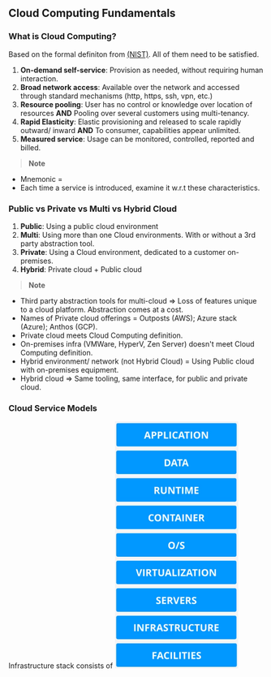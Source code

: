 ## Cloud Computing Fundamentals

### What is Cloud Computing?

Based on the formal definiton from [(NIST)](https://github.com/shamasun/SAA-C03/blob/703d03ef3e8df7f3fa2ee3fd2674d5acecf02d07/01.%20Cloud%20Computing%20Fundamentals/nistspecialpublication800-145.pdf). All of them need to be satisfied.

1. **On-demand self-service**</span>: Provision as needed, without requiring human interaction.
2. **Broad network access**: Available over the network and accessed through standard mechanisms (http, https, ssh, vpn, etc.)
3. **Resource pooling**: User has no control or knowledge over location of resources **AND** Pooling over several customers using multi-tenancy.
4. **Rapid Elasticity**: Elastic provisioning and released to scale rapidly outward/ inward **AND** To consumer, capabilities appear unlimited. 
5. **Measured service**: Usage can be monitored, controlled, reported and billed.

> __Note__
- Mnemonic = <!-- O-Ne-PooRe-Elas!-MeServe -->
- Each time a service is introduced, examine it w.r.t these characteristics.

### Public vs Private vs Multi vs Hybrid Cloud

1. **Public**: Using a public cloud environment
2. **Multi**: Using more than one Cloud environments. With or without a 3rd party abstraction tool.
3. **Private**: Using a Cloud environment, dedicated to a customer on-premises.
4. **Hybrid**: Private cloud + Public cloud

> __Note__
- Third party abstraction tools for multi-cloud => Loss of features unique to a cloud platform. Abstraction comes at a cost.
- Names of Private cloud offerings = Outposts (AWS); Azure stack (Azure); Anthos (GCP).
- Private cloud meets Cloud Computing definition.
- On-premises infra (VMWare, HyperV, Zen Server) doesn't meet Cloud Computing definition.
- Hybrid environment/ network (not Hybrid Cloud) = Using Public cloud with on-premises equipment. 
- Hybrid cloud => Same tooling, same interface, for public and private cloud.

### Cloud Service Models

Infrastructure stack consists of ![Stack](Infrastructure%20stack.png)

